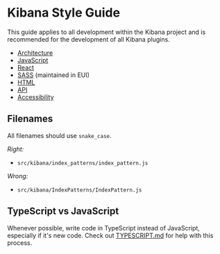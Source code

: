 # Kibana Style Guide

This guide applies to all development within the Kibana project and is
recommended for the development of all Kibana plugins.

- [Architecture](style_guides/architecture_style_guide.md)
- [JavaScript](style_guides/js_style_guide.md)
- [React](style_guides/react_style_guide.md)
- [SASS](https://elastic.github.io/eui/#/guidelines/sass) (maintained in EUI)
- [HTML](style_guides/html_style_guide.md)
- [API](style_guides/api_style_guide.md)
- [Accessibility](style_guides/accessibility_guide.md)

## Filenames

All filenames should use `snake_case`.

*Right:*
  - `src/kibana/index_patterns/index_pattern.js`

*Wrong:*
  - `src/kibana/IndexPatterns/IndexPattern.js`

## TypeScript vs JavaScript

Whenever possible, write code in TypeScript instead of JavaScript, especially if it's new code.  Check out [TYPESCRIPT.md](TYPESCRIPT.md) for help with this process.
